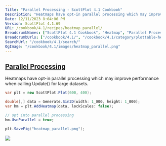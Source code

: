 ```yaml
---
Title: "Parallel Processing - ScottPlot 4.1 Cookbook"
Description: "Heatmaps have opt-in parallel processing which may improve performance when calling Update() for large datasets."
Date: 12/11/2023 8:04:06 PM
Version: ScottPlot 4.1.69
URL: /cookbook/4.1/recipes/heatmap_parallel/
BreadcrumbNames: ["ScottPlot 4.1 Cookbook", "Heatmap", "Parallel Processing"]
BreadcrumbUrls: ["/cookbook/4.1/", "/cookbook/4.1/category/plottable-heatmap", "/cookbook/4.1/recipes/heatmap_parallel/"]
SearchUrl: "/cookbook/4.1/search/"
OgImage: "/cookbook/4.1/images/heatmap_parallel.png"
---
```


<h2><a href='/cookbook/4.1/recipes/heatmap_parallel/'>Parallel Processing</a></h2>

Heatmaps have opt-in parallel processing which may improve performance when calling Update() for large datasets.

```cs
var plt = new ScottPlot.Plot(600, 400);

double[,] data = Generate.Sin2D(width: 1_000, height: 1_000);
var hm = plt.AddHeatmap(data, lockScales: false);

// opt into parallel processing
hm.UseParallel = true;

plt.SaveFig("heatmap_parallel.png");
```

<img src='../../images/heatmap_parallel.png' class='d-block mx-auto my-5' />


